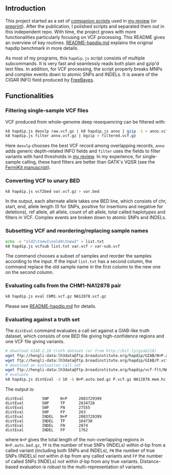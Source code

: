 ## Introduction

This project started as a set of [companion scripts][script] used in [my
review][varcmp] (or [preprint][arxiv]). After the publication, I polished
scripts and separated them out in this independent repo. With time, the project
grows with more functionalities particularly focusing on VCF processing. This
README gives an overview of key routines. [README-hapdip.md][hapdip-md]
explains the original hapdip benchmark in more details.

As most of my programs, this `hapdip.js` script consists of multiple
subcommands. It is very fast and seamlessly reads both plain and gzip'd text
files. In addition, for VCF processing, the script properly breaks MNPs and
complex events down to atomic SNPs and INDELs. It is aware of the CIGAR INFO
field produced by [FreeBayes][freebayes].

## Functionalities

### Filtering single-sample VCF files

VCF produced from whole-genome deep resequencing can be filtered with:
```sh
k8 hapdip.js deovlp raw.vcf.gz | k8 hapdip.js anno | gzip -1 > anno.vcf.gz
k8 hapdip.js filter anno.vcf.gz | bgzip > filtered.vcf.gz
```
Here `deovlp` chooses the best VCF record among overlapping records, `anno`
adds generic depth-related INFO fields and `filter` uses the fields to filter
variants with hard thresholds in [my review][varcmp]. In my experience,
for single-sample calling, these hard filters are better than GATK's VQSR (see
the [FermiKit manuscript][fermikit-manu]).

### Converting VCF to unary BED

```sh
k8 hapdip.js vcf2bed var.vcf.gz > var.bed
```
In the output, each alternate allele takes one BED line, which consists of chr,
start, end, allele length (0 for SNPs, positive for insertions and negative for
deletions), ref allele, alt allele, count of alt allele, total called
haplotypes and filters in VCF. Complex events are broken down to atomic SNPs
and INDELs.

### Subsetting VCF and reordering/replacing sample names

```sh
echo -e "old2\tnew1\nold4\tnew2" > list.txt
k8 hapdip.js vcfsub list.txt var.vcf > var-sub.vcf
```
The command chooses a subset of samples and reorder the samples according to
the input. If the input `list.txt` has a second column, the command replace
the old sample name in the first column to the new one on the second column.

### Evaluating calls from the CHM1-NA12878 pair

```sh
k8 hapdip.js eval CHM1.vcf.gz NA12878.vcf.gz
```
Please see [README-hapdip.md][hapdip-md] for details.

### Evaluating against a truth set

The `distEval` command evaluates a call set against a GIAB-like truth dataset,
which consists of one BED file giving high-confidence regions and one
VCF file giving variants.
```sh
# download GIAB-2.18 truth dataset (or from http://bit.ly/giab218)
wget ftp://hengli-data:lh3data@ftp.broadinstitute.org/hapdip/GIAB/N+P.auto.bed.gz
wget ftp://hengli-data:lh3data@ftp.broadinstitute.org/hapdip/GIAB/P.vcf.gz
# download an evaluation call set
wget ftp://hengli-data:lh3data@ftp.broadinstitute.org/hapdip/vcf-flt/NA12878.mem.hc.flt.vcf.gz
# evaluate
k8 hapdip.js distEval -d 10 -b N+P.auto.bed.gz P.vcf.gz NA12878.mem.hc.flt.vcf.gz
```
The output is:
```
distEval        SNP     N+P     2083729399
distEval        SNP     TP      2634728
distEval        SNP     FN      27555
distEval        SNP     FP      263
distEval        INDEL   N+P     2083729399
distEval        INDEL   TP      164730
distEval        INDEL   FN      2074
distEval        INDEL   FP      1762
```
where `N+P` gives the total length of the non-overlapping regions in
`N+P.auto.bed.gz`, `TP` is the number of true SNPs (INDELs) within *d*-bp from
a called variant (including both SNPs and INDELs), `FN` the number of true SNPs
(INDELs) *not* within *d*-bp from any called variants and `FP` the number of
called SNPs (INDELs) *not* within *d*-bp from any true variants. Distance-based
evaluation is robust to the multi-representation of variants.



[varcmp]: http://bioinformatics.oxfordjournals.org/content/early/2014/07/03/bioinformatics.btu356.abstract
[arxiv]: http://arxiv.org/abs/1404.0929
[script]: https://github.com/lh3/varcmp/tree/master/scripts
[hapdip-md]: https://github.com/lh3/hapdip/blob/master/README-hapdip.md
[fermikit-manu]: https://github.com/lh3/fermikit/tree/master/tex
[giab218]: http://bit.ly/giab218
[freebayes]: https://github.com/ekg/freebayes
